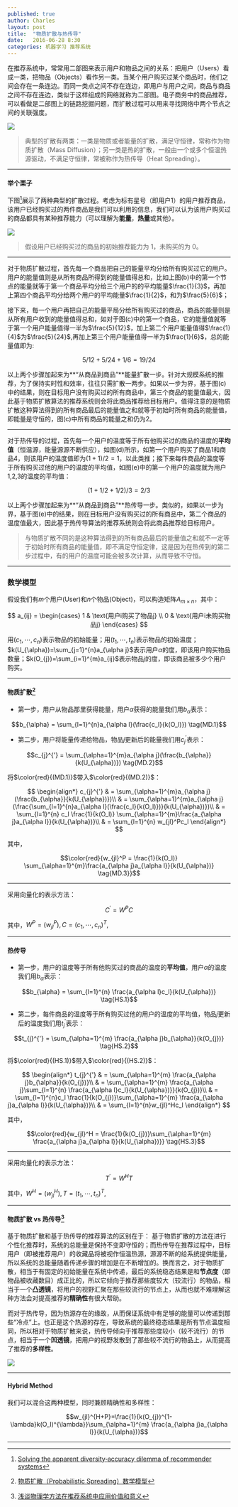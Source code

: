 ```yaml
---
published: true
author: Charles
layout: post
title:  "物质扩散与热传导"
date:   2016-06-28 8:30
categories: 机器学习 推荐系统
---
```


在推荐系统中，常常用二部图来表示用户和物品之间的关系：把用户（Users）看成一类，把物品（Objects）看作另一类。当某个用户购买过某个商品时，他们之间会存在一条连边。而同一类点之间不存在连边，即用户与用户之间，商品与商品之间不存在连边，类似于这样组成的网络就称为二部图。电子商务中的商品推荐，可以看做是二部图上的链路挖掘问题，而扩散过程可以用来寻找网络中两个节点之间的关联强度。

![][2]

> 典型的扩散有两类：一类是物质或者能量的扩散，满足守恒律，常称作为物质扩散（Mass Diffusion）；另一类是热的扩散，一般由一个或多个恒温热源驱动，不满足守恒律，常被称作为热传导（Heat Spreading）。

---

#### 举个栗子

下图[^1]展示了两种典型的扩散过程。考虑为标有星号（即用户1）的用户推荐商品，该用户已经购买过的两件商品是我们可以利用的信息，我们可以认为该用户购买过的商品都具有某种推荐能力（可以理解为**能量**，**热量**或其他）。

![][1]

> 假设用户已经购买过的商品的初始推荐能力为 1，未购买的为 0。

---

对于物质扩散过程，首先每一个商品把自己的能量平均分给所有购买过它的用户。用户的能量值则是从所有商品所得到的能量值得总和，比如上图(b)中的第一个节点的能量就等于第一个商品平均分给三个用户的的平均能量$\frac{1}{3}$，再加上第四个商品平均分给两个用户的平均能量$\frac{1}{2}$，和为$\frac{5}{6}$；

接下来，每一个用户再把自己的能量平局分给所有购买过的商品，商品的能量则是从所有用户收到的能量值得总和，如对于图(c)中的第一个商品，它的能量值就等于第一个用户能量值得一半为$\frac{5}{12}$，加上第二个用户能量值得$\frac{1}{4}$为$\frac{5}{24}$,再加上第三个用户能量值得一半为$\frac{1}{6}$，总的能量值即为:

$$5/12 + 5/24 + 1/6 = 19/24$$

以上两个步骤加起来为**“从商品到商品”**能量扩散一步。针对大规模系统的推荐，为了保持实时性和效率，往往只需扩散一两步。如果以一步为界，基于图(c)中的结果，则在目标用户没有购买过的所有商品中，第三个商品的能量值最大，因此基于物质扩散算法的推荐系统则会将此商品推荐给目标用户。值得注意的是物质扩散这种算法得到的所有商品最后的能量值之和就等于初始时所有商品的能量值，即能量是守恒的，图(c)中所有商品的能量之和仍为2。

---

对于热传导的过程，首先每一个用户的温度等于所有他购买过的商品的温度的**平均值**（恒温源，能量源源不断供应），如图(d)所示，如第一个用户购买了商品1和商品4，则该用户的温度值即为$(1 + 1) / 2 = 1$，以此类推；接下来每件商品的温度等于所有购买过他的用户的温度的平均值，如图(e)中的第一个用户的温度就为用户1,2,3的温度的平均值：

$$(1 + 1/2 + 1/2)/3 = 2/3$$

以上两个步骤加起来为**“从商品到商品”**热传导一步。类似的，如果以一步为界，基于图(e)中的结果，则在目标用户没有购买过的所有商品中，第二个商品的温度值最大，因此基于热传导算法的推荐系统则会将此商品推荐给目标用户。

> 与物质扩散不同的是这种算法得到的所有商品最后的能量值之和就不一定等于初始时所有商品的能量值，即不满足守恒定律，这是因为在热传到的第二步过程中，有的用户的温度可能会被多次计算，从而导致不守恒。

---

### 数学模型

假设我们有$m$个用户(User)和$n$个物品(Object)，可以构造矩阵$A_{m\times n}$，其中：

$$
 a_{ij} =
 \begin{cases}
    1   &  \text{用户i购买了物品j} \\
    0   &  \text{用户i未购买物品j}
 \end{cases}
$$

用$(c_1,\cdots,c_n)$表示物品的初始能量；用$(t_1,\cdots,t_n)$表示物品的初始温度；$k(U_{\alpha})=\sum_{j=1}^{n}a_{\alpha j}$表示用户$\alpha$的度，即该用户购买物品数量；$k(O_{j})=\sum_{i=1}^{m}a_{ij}$表示物品$j$的度，即该商品被多少个用户购买。

---

#### 物质扩散[^2]

- 第一步，用户从物品那里获得能量，用户$\alpha$获得的能量我们用$b_{\alpha}$表示：

$$b_{\alpha} = \sum_{l=1}^{n}a_{\alpha l}(\frac{c_l}{k(O_l)}) \tag{MD.1}$$

- 第二步，用户将能量传递给物品，物品$j$更新后的能量我们用$c_{j}^{'}$表示：

$$c_{j}^{'} = \sum_{\alpha=1}^{m}a_{\alpha j}(\frac{b_{\alpha}}{k(U_{\alpha})}) \tag{MD.2}$$

将$\color{red}{(MD.1)}$带入$\color{red}{(MD.2)}$：

$$
\begin{align*}
c_{j}^{'} & = \sum_{\alpha=1}^{m}a_{\alpha j}(\frac{b_{\alpha}}{k(U_{\alpha})})\\
& = \sum_{\alpha=1}^{m}a_{\alpha j}(\frac{\sum_{l=1}^{n}a_{\alpha l}(\frac{c_l}{k(O_l)})}{k(U_{\alpha})})\\
& = \sum_{l=1}^{n} c_l \frac{1}{k(O_l)} \sum_{\alpha=1}^{m}\frac{a_{\alpha j}a_{\alpha l}}{k(U_{\alpha})}\\
& = \sum_{l=1}^{n} w_{jl}^Pc_l
\end{align*}
$$

其中，

$$\color{red}{w_{jl}^P = \frac{1}{k(O_l)} \sum_{\alpha=1}^{m}\frac{a_{\alpha j}a_{\alpha l}}{k(U_{\alpha})} \tag{MD.3}}$$

---

采用向量化的表示方法：

$$C^{'} = W^PC \tag{MD.4}$$

其中，$W^P = (w_{jl}^P), C = (c_1,\cdots,c_n)^T,$

---

#### 热传导

- 第一步，用户的温度等于所有他购买过的商品的温度的**平均值**，用户$\alpha$的温度我们用$b_{\alpha}$表示：

$$b_{\alpha} = \sum_{l=1}^{n} \frac{a_{\alpha l}c_l}{k(U_{\alpha})} \tag{HS.1}$$

- 第二步，每件商品的温度等于所有购买过他的用户的温度的平均值，物品$j$更新后的温度我们用$t_{j}^{'}$表示：

$$t_{j}^{'} = \sum_{\alpha=1}^{m} \frac{a_{\alpha j}b_{\alpha}}{k(O_{j})} \tag{HS.2}$$

将$\color{red}{(HS.1)}$带入$\color{red}{(HS.2)}$：

$$
\begin{align*}
t_{j}^{'} & = \sum_{\alpha=1}^{m} \frac{a_{\alpha j}b_{\alpha}}{k(O_{j})}\\
& = \sum_{\alpha=1}^{m} \frac{a_{\alpha j}\sum_{l=1}^{n} \frac{a_{\alpha l}c_l}{k(U_{\alpha})}}{k(O_{j})}\\
& = \sum_{l=1}^{n}c_l \frac{1}{k(O_{j})}\sum_{\alpha=1}^{m} \frac{a_{\alpha j}a_{\alpha l}}{k(U_{\alpha})}\\
& = \sum_{l=1}^{n}w_{jl}^Hc_l
\end{align*}
$$

其中，

$$\color{red}{w_{jl}^H = \frac{1}{k(O_{j})}\sum_{\alpha=1}^{m} \frac{a_{\alpha j}a_{\alpha l}}{k(U_{\alpha})}} \tag{HS.3}$$

---

采用向量化的表示方法：

$$T^{'} = W^HT \tag{HS.4}$$

其中，$W^H = (w_{jl}^H), T = (t_1,\cdots,t_n)^T,$

---

#### 物质扩散 vs 热传导[^3]

基于物质扩散和基于热传导的推荐算法的区别在于： 基于物质扩散的方法在进行个性化推荐时，系统的总能量是保持不变即守恒的；而热传导在推荐过程中，目标用户（即被推荐用户）的收藏品将被视作恒温热源，源源不断的给系统提供能量，所以系统的总能量随着传递步骤的增加是在不断增加的。换而言之，对于物质扩散，相当于有固定的初始能量在系统中传递，最后的系统稳态结果是和**节点度**（即物品被收藏数目）成正比的，所以它倾向于推荐那些度较大（较流行）的物品，相当于一个**凸透镜**，将用户的视野汇聚在那些较流行的节点上，从而也就不难理解这种方法会对提高推荐的**精确性**有很大帮助。

而对于热传导，因为热源存在的缘故，从而保证系统中有足够的能量可以传递到那些“冷点”上。也正是这个热源的存在，导致系统的最终稳态结果是所有节点温度相同，所以相对于物质扩散来说，热传导倾向于推荐那些度较小（较不流行）的节点，相当于一个**凹透镜**，把用户的视野发散到了那些较不流行的物品上，从而提高了推荐的**多样性**。

![][3]

---

#### Hybrid Method

我们可以混合这两种模型，同时兼顾精确性和多样性：

$$w_{jl}^{H+P}=\frac{1}{k(O_{j})^{1-\lambda}k(O_l)^{\lambda}}\sum_{\alpha=1}^{m} \frac{a_{\alpha j}a_{\alpha l}}{k(U_{\alpha})}$$


[1]:http://7xjbdi.com1.z0.glb.clouddn.com/heat_spreading.png
[2]:http://7xjbdi.com1.z0.glb.clouddn.com/user_item.png?imageView2/2/w/300
[3]:http://7xjbdi.com1.z0.glb.clouddn.com/convex_concave.png

---

[^1]:[Solving the apparent diversity‐accuracy dilemma of recommender systems](http://www.ccast.ac.cn/workshop/network-2010/wenzhang/zt.pdf)
[^2]:[物质扩散（Probabilistic Spreading）数学模型](https://zr9558.com/2015/09/27/probabilisticandheat/)
[^3]:[浅谈物理学方法在推荐系统中应用价值和意义](http://blog.sciencenet.cn/blog-210641-318997.html)
